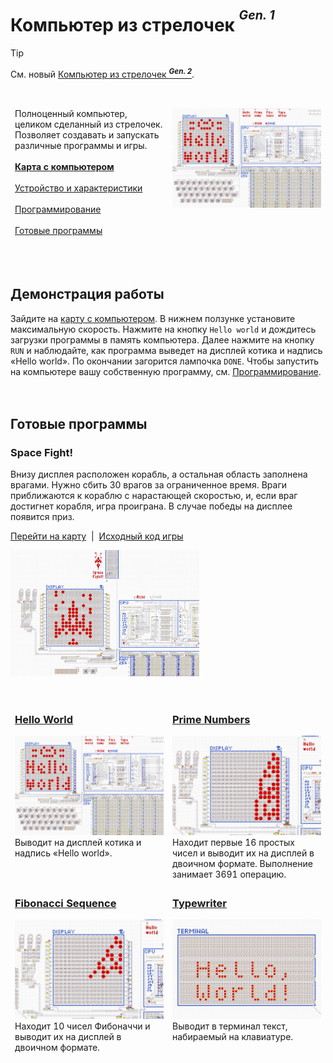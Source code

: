 ﻿# Компьютер из стрелочек <sup><sup>*Gen. 1*</sup></sup>

> [!TIP]
> См. новый [Компьютер из стрелочек <sup>***Gen. 2***</sup>](../computer-v2/README.md).

<br>

<table>
  <thead>
    <tr>
      <td valign="top" width="50%">
        Полноценный компьютер, целиком сделанный из стрелочек. Позволяет создавать и запускать
        различные программы и игры.<br><br>
        <a href="https://logic-arrows.io/map-lVeJ9jtX"><b>Карта с компьютером</b></a><br><br>
        <a href="specification.md">Устройство и характеристики</a><br><br>
        <a href="programming.md">Программирование</a><br><br>
        <a href="#examples">Готовые программы</a>
      </td>
      <td valign="top">
        <a href="https://logic-arrows.io/map-lVeJ9jtX"><img src="img/summary.jpg"
            alt="Компьютер из стрелочек (Gen. 1)"></a>
      </td>
    </tr>
  </thead>
</table>
<br><br>


## Демонстрация работы
Зайдите на [карту с компьютером](https://logic-arrows.io/map-lVeJ9jtX). В нижнем ползунке установите
максимальную скорость. Нажмите на кнопку `Hello world` и дождитесь загрузки программы в память
компьютера. Далее нажмите на кнопку `RUN` и наблюдайте, как программа выведет на дисплей котика и
надпись «Hello world». По окончании загорится лампочка `DONE`. Чтобы запустить на компьютере вашу
собственную программу, см. [Программирование](programming.md).
<br><br><br>


## <a name="examples"></a>Готовые программы

### Space Fight!
Внизу дисплея расположен корабль, а остальная область заполнена врагами. Нужно сбить 30 врагов за
ограниченное время. Враги приближаются к кораблю с нарастающей скоростью, и, если враг достигнет
корабля, игра проиграна. В случае победы на дисплее появится приз.

[Перейти на карту](https://logic-arrows.io/map-space-fight) &nbsp;|&nbsp;
[Исходный код игры](asm/space-fight.asm)

<a href="asm/space-fight.asm"><img src="img/space-fight.jpg" width="60%" alt="Space Fight!"></a>
<br><br>


<table>
  <thead>
    <tr>
      <td valign="top" width="50%">
        <h3><a href="asm/hello-world.asm">Hello World</a></h3>
        <a href="asm/hello-world.asm"><img src="img/summary.jpg" alt="Hello World"></a><br>
        Выводит на дисплей котика и надпись «Hello world».
      </td>
      <td valign="top">
        <h3><a href="asm/prime-numbers.asm">Prime Numbers</a></h3>
        <a href="asm/prime-numbers.asm"><img src="img/prime-numbers.jpg"
            alt="Prime Numbers"></a><br>
        Находит первые 16 простых чисел и выводит их на дисплей в двоичном формате. Выполнение
        занимает 3691 операцию.
      </td>
    </tr>
    <tr>
      <td valign="top">
        <h3><a href="asm/fibonacci-sequence.asm">Fibonacci Sequence</a></h3>
        <a href="asm/fibonacci-sequence.asm"><img src="img/fibonacci-sequence.jpg"
            alt="Fibonacci Sequence"></a><br>
        Находит 10 чисел Фибоначчи и выводит их на дисплей в двоичном формате.
      </td>
      <td valign="top">
        <h3><a href="asm/typewriter.asm">Typewriter</a></h3>
        <a href="asm/typewriter.asm"><img src="img/terminal.jpg" alt="Typewriter"></a><br>
        Выводит в терминал текст, набираемый на клавиатуре.
      </td>
    </tr>
  </thead>
</table>
